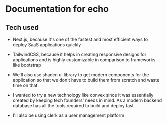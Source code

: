# Documentation for echo

## Tech used

- Next.js, because it's one of the fastest and most efficient ways to deploy SaaS applications quickly

- TailwindCSS, because it helps in creating responsive designs for applications and is highly customizable in comparison to frameworks like
  bootstrap

- We'll also use shadcn ui library to get modern components for the application so that we don't have to build them from scratch and waste time
  on that.

- I wanted to try a new technology like convex since it was essentially created by keeping tech founders' needs in mind. As a modern backend
  database has all the tools required to build and deploy fast

- I'll also be using clerk as a user management platform
